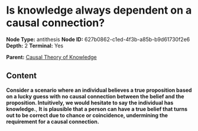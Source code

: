 # Is knowledge always dependent on a causal connection?

**Node Type:** antithesis
**Node ID:** 627b0862-c1ed-4f3b-a85b-b9d61730f2e6
**Depth:** 2
**Terminal:** Yes

**Parent:** [Causal Theory of Knowledge](causal-theory-of-knowledge.md)

## Content

**Consider a scenario where an individual believes a true proposition based on a lucky guess with no causal connection between the belief and the proposition. Intuitively, we would hesitate to say the individual has knowledge.**, **It is plausible that a person can have a true belief that turns out to be correct due to chance or coincidence, undermining the requirement for a causal connection.**

